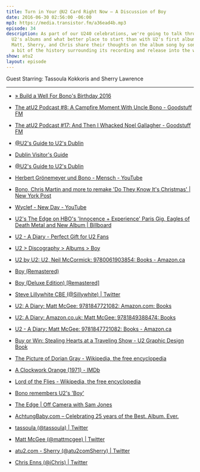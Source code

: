 ```yaml
---
title: Turn in Your @U2 Card Right Now — A Discussion of Boy
date: 2016-06-30 02:56:00 -06:00
mp3: https://media.transistor.fm/a36ead4b.mp3
episode: 34
description: As part of our U240 celebrations, we're going to talk through each of
  U2's albums and what better place to start than with U2's first album, Boy. Tassoula,
  Matt, Sherry, and Chris share their thoughts on the album song by song as well as
  a bit of the history surrounding its recording and release into the world'
show: atu2
layout: episode
---
```


Guest Starring: Tassoula Kokkoris and Sherry Lawrence

***

* [» Build a Well For Bono's Birthday 2016][1]

* [The atU2 Podcast #8: A Campfire Moment With Uncle Bono - Goodstuff FM][2]

* [The atU2 Podcast #17: And Then I Whacked Noel Gallagher - Goodstuff FM][3]

* [@U2's Guide to U2's Dublin][4]

* [Dublin Visitor's Guide][5]

* [@U2's Guide to U2's Dublin][4]

* [Herbert Grönemeyer und Bono - Mensch - YouTube][6]

* [Bono, Chris Martin and more to remake 'Do They Know It's Christmas' | New York Post][7]

* [Wyclef - New Day - YouTube][8]

* [U2's The Edge on HBO's 'Innocence + Experience' Paris Gig, Eagles of Death Metal and New Album | Billboard][9]

* [U2 - A Diary - Perfect Gift for U2 Fans][10]

* [U2 &gt; Discography &gt; Albums &gt; Boy][11]

* [U2 by U2: U2, Neil McCormick: 9780061903854: Books - Amazon.ca][12]

* [Boy (Remastered)][13]

* [Boy (Deluxe Edition) [Remastered]][14]

* [Steve Lillywhite CBE (@Sillywhite) | Twitter][15]

* [U2: A Diary: Matt McGee: 9781847721082: Amazon.com: Books][16]

* [U2: A Diary: Amazon.co.uk: Matt McGee: 9781849388474: Books][17]

* [U2 - A Diary: Matt McGee: 9781847721082: Books - Amazon.ca][18]

* [Buy or Win: Stealing Hearts at a Traveling Show - U2 Graphic Design Book][19]

* [The Picture of Dorian Gray - Wikipedia, the free encyclopedia][20]

* [A Clockwork Orange (1971) - IMDb][21]

* [Lord of the Flies - Wikipedia, the free encyclopedia][22]

* [Bono remembers U2's 'Boy'][23]

* [The Edge | Off Camera with Sam Jones][24]

* [AchtungBaby.com – Celebrating 25 years of the Best. Album. Ever.][25]

* [tassoula (@tassoula) | Twitter][26]

* [Matt McGee (@mattmcgee) | Twitter][27]

* [atu2.com - Sherry (@atu2comSherry) | Twitter][28]

* [Chris Enns (@iChris) | Twitter][29]

[1]: http://africanwellfund.org/bono-well-2016/
[2]: http://goodstuff.network/atu2/8
[3]: http://goodstuff.network/atu2/17
[4]: http://www.atu2.com/dublin/
[5]: http://www.atu2.com/news/dublin-visitors-guide.html
[6]: https://www.youtube.com/watch?v=-IERMGZuLM4&amp;feature=youtu.be
[7]: http://nypost.com/2014/11/10/bono-chris-martin-and-more-to-remake-do-they-know-its-christmas/
[8]: https://www.youtube.com/watch?v=fdaegPBj24A
[9]: http://www.billboard.com/articles/news/7415712/u2-the-edge-hbo-innocence-experience-paris-eagles-of-death-metal
[10]: http://www.u2diary.com/
[11]: http://www.u2.com/music/Albums/4003/Boy
[12]: https://www.amazon.ca/U2/dp/006190385X
[13]: https://geo.itunes.apple.com/ca/album/boy-remastered/id285461111?at=10l4Ki&amp;app=itunes
[14]: https://geo.itunes.apple.com/ca/album/boy-deluxe-edition-remastered/id285477852?at=10l4Ki&amp;app=itunes
[15]: https://twitter.com/sillywhite
[16]: https://www.amazon.com/U2-Diary-Matt-McGee/dp/1847721087?ie=UTF8&amp;adid=1FHT2QAAFGBF2XJZK8YV&amp;camp=14573&amp;creative=327641&amp;creativeASIN=1847721087&amp;linkCode=as1&amp;tag=u201
[17]: https://www.amazon.co.uk/U2-Diary-Matt-McGee/dp/1849388474/277-3718709-4604067?ie=UTF8&amp;adid=179MCZ6244XB8R517D7W&amp;camp=1406&amp;creative=6394&amp;creativeASIN=1849388474&amp;linkCode=as1&amp;tag=u072-21
[18]: https://www.amazon.ca/U2-Diary-Matt-McGee/dp/1847721087?ie=UTF8&amp;adid=0JAE5PX09CEP8XDM6BD3&amp;camp=8641&amp;creative=330649&amp;creativeASIN=1847721087&amp;linkCode=as1&amp;tag=u201-20
[19]: http://www.atu2.com/news/buy-or-win-stealing-hearts-at-a-traveling-show-u2-graphic-design-book.html
[20]: https://en.wikipedia.org/wiki/The_Picture_of_Dorian_Gray
[21]: http://www.imdb.com/title/tt0066921/
[22]: https://en.wikipedia.org/wiki/Lord_of_the_Flies
[23]: http://www.atu2.com/news/bono-remembers-u2s-boy.html
[24]: http://offcamera.com/issues/the-edge/listen/#.V3SWx2PsNBw
[25]: http://achtungbaby.com/
[26]: https://twitter.com/tassoula
[27]: https://twitter.com/mattmcgee
[28]: https://twitter.com/atu2comSherry
[29]: https://twitter.com/ichris
